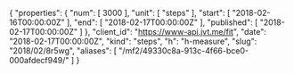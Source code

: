 {
  "properties": {
    "num": [
      3000
    ],
    "unit": [
      "steps"
    ],
    "start": [
      "2018-02-16T00:00:00Z"
    ],
    "end": [
      "2018-02-17T00:00:00Z"
    ],
    "published": [
      "2018-02-17T00:00:00Z"
    ]
  },
  "client_id": "https://www-api.jvt.me/fit",
  "date": "2018-02-17T00:00:00Z",
  "kind": "steps",
  "h": "h-measure",
  "slug": "2018/02/8r5wg",
  "aliases": [
    "/mf2/49330c8a-913c-4f66-bce0-000afdecf949/"
  ]
}
